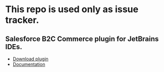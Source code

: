 # This repo is used only as issue tracker.
## Salesforce B2C Commerce plugin for JetBrains IDEs.
- [Download plugin](https://plugins.jetbrains.com/plugin/13668-salesforce-b2c-commerce-sfcc-)
- [Documentation](https://smokeelow.visualstudio.com/Intellij%20SFCC/_wiki/wikis/intellij-sfcc.wiki/17/Getting-started)
